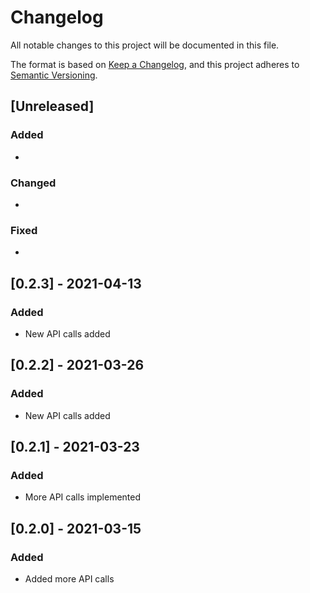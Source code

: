 # Changelog

All notable changes to this project will be documented in this file.

The format is based on [Keep a Changelog](https://keepachangelog.com/en/1.0.0/),
and this project adheres to [Semantic Versioning](https://semver.org/spec/v2.0.0.html).

## [Unreleased]

### Added

*

### Changed

*

### Fixed

*

## [0.2.3] - 2021-04-13

### Added

* New API calls added

## [0.2.2] - 2021-03-26

### Added

* New API calls added

## [0.2.1] - 2021-03-23

### Added

* More API calls implemented

## [0.2.0] - 2021-03-15

### Added

* Added more API calls
